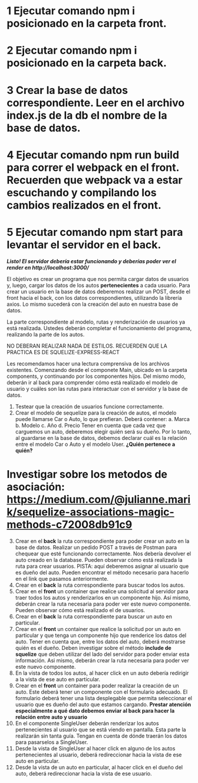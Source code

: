 <!-- INICIANDO -->
# 1 Ejecutar comando npm i posicionado en la carpeta front.

# 2 Ejecutar comando npm i posicionado en la carpeta back.

# 3 Crear la base de datos correspondiente. Leer en el archivo index.js de la db el nombre de la base de datos.

# 4 Ejecutar comando npm run build para correr el webpack en el front. Recuerden que webpack va a estar escuchando y compilando los cambios realizados en el front.

# 5 Ejecutar comando npm start para levantar el servidor en el back.

***Listo! El servidor debería estar funcionando y deberías poder ver el render en http://localhost:3000/***


<!-- Ejercicio -->
El objetivo es crear un programa que nos permita cargar datos de usuarios y, luego, cargar los datos de los autos **pertenecientes** a cada usuario.
Para crear un usuario en la base de datos deberemos realizar un POST, desde el front hacia el back, con los datos correspondientes, utilizando la librería axios.
Lo mismo sucederá con la creación del auto en nuestra base de datos.

La parte correspondiente al modelo, rutas y renderización de usuarios ya está realizada. Ustedes deberán completar el funcionamiento del programa, realizando la parte de los autos.

NO DEBERAN REALIZAR NADA DE ESTILOS.
RECUERDEN QUE LA PRACTICA ES DE SQUELIZE-EXPRESS-REACT

<!-- Entender la estructura del código existente -->
Les recomendamos hacer una lectura comprensiva de los archivos existentes. Comenzando desde el componete Main, ubicado en la carpeta components, y continuando por los componentes hijos.
Del mismo modo, deberán ir al back para comprender cómo está realizado el modelo de usuario y cuáles son las rutas para interactuar con el servidor y la base de datos.

<!-- Paso a paso -->
1. Testear que la creación de usuarios funcione correctamente.
2. Crear el modelo de sequelize para la creación de autos, el modelo puede llamarse Car o Auto, lo que prefieran. Deberá contener:
  a. Marca 
  b. Modelo
  c. Año
  d. Precio
  Tener en cuenta que cada vez que carguemos un auto, deberemos elegir quién será su dueño. Por lo tanto, al guardarse en la base de datos, debemos declarar cuál es la relación entre el modelo Car o Auto y el modelo User.
  **¿Quién pertenece a quién?**
  # Investigar sobre los metodos de asociación: https://medium.com/@julianne.marik/sequelize-associations-magic-methods-c72008db91c9
3. Crear en el **back** la ruta correspondiente para poder crear un auto en la base de datos. Realizar un pedido POST a través de Postman para chequear que esté funcionando correctamente. Nos debería devolver el auto creado en la database.
Pueden observar cómo está realizada la ruta para crear usuarios.
PISTA: aquí deberemos asignar al usuario que es dueño del auto. Pueden encontrar el método necesario para hacerlo en el link que pasamos anteriormente.
4. Crear en el **back** la ruta correspondiente para buscar todos los autos.
5. Crear en el **front** un container que realice una solicitud al servidor para traer todos los autos y renderizarlos en un componente hijo. Así mismo, deberán crear la ruta necesaria para poder ver este nuevo componente.
Pueden observar cómo está realizado el de usuarios.
6. Crear en el **back** la ruta correspondiente para buscar un auto en particular.
7. Crear en el **front** un container que realice la solicitud por un auto en particular y que tenga un componente hijo que renderice los datos del auto. Tener en cuenta que, entre los datos del auto, deberá mostrarse quién es el dueño.
Deben investigar sobre el método **include de squelize** que deben utilizar del lado del servidor para poder enviar esta información.
Asi mismo, deberán crear la ruta necesaria para poder ver este nuevo componente.
8. En la vista de todos los autos, al hacer click en un auto debería redirigir a la vista de ese auto en particular.
9. Crear en el **front** un container para poder realizar la creación de un auto. Este deberá tener un componente con el formulario adecuado. El formulario deberá tener una lista desplegable que permita seleccionar el usuario que es dueño del auto que estamos cargando.
**Prestar atención especialmente a qué dato debemos enviar al back para hacer la relación entre auto y usuario**
10. En el componente SingleUser deberán renderizar los autos pertenecientes al usuario que se está viendo en pantalla. Esta parte la realizarán sin tanta guía. Tengan en cuenta de dónde traerán los datos para pasarselos a SingleUser.
11. Desde la vista de SingleUser al hacer click en alguno de los autos pertenecientes al usuario, deberá redireccionar hacia la vista de ese auto en particular.
12. Desde la vista de un auto en particular, al hacer click en el dueño del auto, deberá redireccionar hacia la vista de ese usuario.

